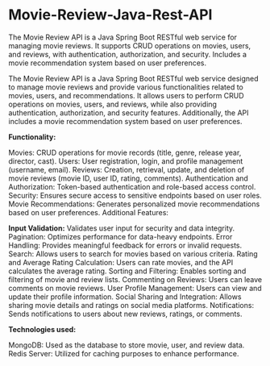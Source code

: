 # Movie-Review-Java-Rest-API
The Movie Review API is a Java Spring Boot RESTful web service for managing movie reviews. It supports CRUD operations on movies, users, and reviews, with authentication, authorization, and security. Includes a movie recommendation system based on user preferences.



The Movie Review API is a Java Spring Boot RESTful web service designed to manage movie reviews and provide various functionalities related to movies, users, and recommendations. It allows users to perform CRUD operations on movies, users, and reviews, while also providing authentication, authorization, and security features. Additionally, the API includes a movie recommendation system based on user preferences.

**Functionality:**

Movies: CRUD operations for movie records (title, genre, release year, director, cast).
Users: User registration, login, and profile management (username, email).
Reviews: Creation, retrieval, update, and deletion of movie reviews (movie ID, user ID, rating, comments).
Authentication and Authorization: Token-based authentication and role-based access control.
Security: Ensures secure access to sensitive endpoints based on user roles.
Movie Recommendations: Generates personalized movie recommendations based on user preferences.
Additional Features:

**Input Validation:**
Validates user input for security and data integrity.
Pagination: Optimizes performance for data-heavy endpoints.
Error Handling: Provides meaningful feedback for errors or invalid requests.
Search: Allows users to search for movies based on various criteria.
Rating and Average Rating Calculation: Users can rate movies, and the API calculates the average rating.
Sorting and Filtering: Enables sorting and filtering of movie and review lists.
Commenting on Reviews: Users can leave comments on movie reviews.
User Profile Management: Users can view and update their profile information.
Social Sharing and Integration: Allows sharing movie details and ratings on social media platforms.
Notifications: Sends notifications to users about new reviews, ratings, or comments.

**Technologies used:**

MongoDB: Used as the database to store movie, user, and review data.
Redis Server: Utilized for caching purposes to enhance performance.
